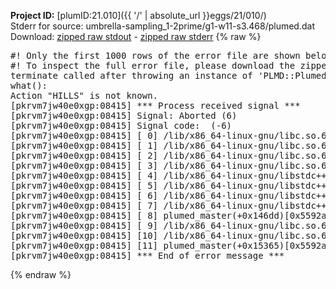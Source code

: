 **Project ID:** [plumID:21.010]({{ '/' | absolute_url }}eggs/21/010/)  
Stderr for source:  umbrella-sampling_1-2prime/g1-w11-s3.468/plumed.dat   
Download: [zipped raw stdout](plumed.dat.plumed_master.stdout.txt.zip) - [zipped raw stderr](plumed.dat.plumed_master.stderr.txt.zip) 
{% raw %}
<pre>
#! Only the first 1000 rows of the error file are shown below
#! To inspect the full error file, please download the zipped raw stderr file above
terminate called after throwing an instance of 'PLMD::Plumed::Exception'
what():
Action "HILLS" is not known.
[pkrvm7jw40e0xgp:08415] *** Process received signal ***
[pkrvm7jw40e0xgp:08415] Signal: Aborted (6)
[pkrvm7jw40e0xgp:08415] Signal code:  (-6)
[pkrvm7jw40e0xgp:08415] [ 0] /lib/x86_64-linux-gnu/libc.so.6(+0x45330)[0x7fab77c45330]
[pkrvm7jw40e0xgp:08415] [ 1] /lib/x86_64-linux-gnu/libc.so.6(pthread_kill+0x11c)[0x7fab77c9eb2c]
[pkrvm7jw40e0xgp:08415] [ 2] /lib/x86_64-linux-gnu/libc.so.6(gsignal+0x1e)[0x7fab77c4527e]
[pkrvm7jw40e0xgp:08415] [ 3] /lib/x86_64-linux-gnu/libc.so.6(abort+0xdf)[0x7fab77c288ff]
[pkrvm7jw40e0xgp:08415] [ 4] /lib/x86_64-linux-gnu/libstdc++.so.6(+0xa5ff5)[0x7fab780a5ff5]
[pkrvm7jw40e0xgp:08415] [ 5] /lib/x86_64-linux-gnu/libstdc++.so.6(+0xbb0da)[0x7fab780bb0da]
[pkrvm7jw40e0xgp:08415] [ 6] /lib/x86_64-linux-gnu/libstdc++.so.6(_ZSt10unexpectedv+0x0)[0x7fab780a5a55]
[pkrvm7jw40e0xgp:08415] [ 7] /lib/x86_64-linux-gnu/libstdc++.so.6(+0xa5a6f)[0x7fab780a5a6f]
[pkrvm7jw40e0xgp:08415] [ 8] plumed_master(+0x146dd)[0x5592a5d486dd]
[pkrvm7jw40e0xgp:08415] [ 9] /lib/x86_64-linux-gnu/libc.so.6(+0x2a1ca)[0x7fab77c2a1ca]
[pkrvm7jw40e0xgp:08415] [10] /lib/x86_64-linux-gnu/libc.so.6(__libc_start_main+0x8b)[0x7fab77c2a28b]
[pkrvm7jw40e0xgp:08415] [11] plumed_master(+0x15365)[0x5592a5d49365]
[pkrvm7jw40e0xgp:08415] *** End of error message ***
</pre>
{% endraw %}
